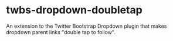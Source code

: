 twbs-dropdown-doubletap
=======================

An extension to the Twitter Bootstrap Dropdown plugin that makes dropdown parent links "double tap to follow".

